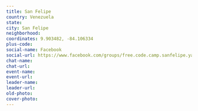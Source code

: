 ```yaml
---
title: San Felipe
country: Venezuela
state: 
city: San Felipe
neighborhood: 
coordinates: 9.903482, -84.106334
plus-code:
social-name: Facebook
social-url: https://www.facebook.com/groups/free.code.camp.sanfelipe.yaracuy.ve
chat-name:
chat-url:
event-name:
event-url:
leader-name:
leader-url:
old-photo: 
cover-photo:
---
```

